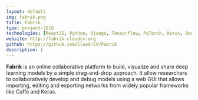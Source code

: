 ```yaml
---
layout: default
img: fabrik.png
title: Fabrik
type: project-2018
technologies: [ReactJS, Python, Django, Tensorflow, PyTorch, Keras, Docker]
website: http://fabrik.cloudcv.org
github: https://github.com/Cloud-CV/Fabrik
description: |
---
```

**Fabrik** is an online collaborative platform to build, visualize and share deep learning models by a simple drag-and-drop approach. It allow researchers to collaboratively develop and debug models using a web GUI that allows importing, editing and exporting networks from widely popular frameworks like Caffe and Keras.
